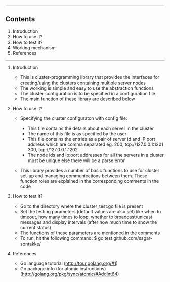 ---------------------
Contents
---------------------

1. Introduction
2. How to use it?
3. How to test it?
4. Working mechanism
5. References

---------------------


1. Introduction

	- This is cluster-programming library that provides the interfaces for creating/using
	  the clusters containing multiple server nodes
	- The working is simple and easy to use the abstraction functions
	- The cluster configuration is to be specified in a configuration file
	- The main function of these library are described below


2. How to use it?

	- Specifying the cluster configuraton with config file:
		- This file contains the details about each server in the cluster
		- The name of this file is as specified by the user
		- This file contains the entries as a pair of server id and IP:port address which
		  are comma separated
			eg. 200, tcp://127.0.0.1:1201
			    300, tcp://127.0.0.1:1202
		- The node ids and ip:port addresses for all the servers in a cluster must be unique
		  else there will be a parse error

	- This library provides a number of basic functions to use for cluster set-up and managing
	  communications between them. These function roles are explained in the corresponding comments
	  in the code


3. How to test it?

	- Go to the directory where the cluster_test.go file is present
	- Set the testing parameters (default values are also set) like when to timeout, how many times 
	  to loop, whether to broadcast/unicast messages and display intervals (after how much time to 
	  show the current status)
	- The functions of these parameters are mentioned in the comments
	- To run, hit the following command:
		$ go test github.com/sagar-sontakke/

4. References

	- Go language tutorial (http://tour.golang.org/#1)
	- Go package info (for atomic instructions) (http://golang.org/pkg/sync/atomic/#AddInt64)

